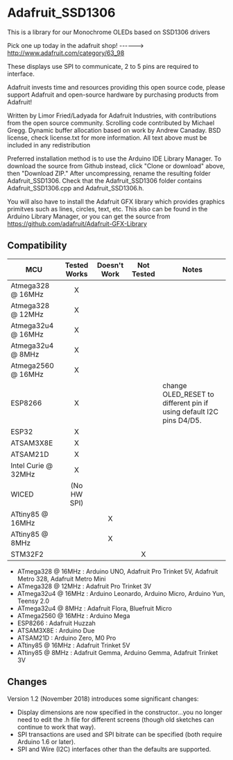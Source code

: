 # Adafruit_SSD1306

This is a library for our Monochrome OLEDs based on SSD1306 drivers

  Pick one up today in the adafruit shop!
  ------> http://www.adafruit.com/category/63_98

These displays use SPI to communicate, 2 to 5 pins are required to interface.

Adafruit invests time and resources providing this open source code,
please support Adafruit and open-source hardware by purchasing
products from Adafruit!

Written by Limor Fried/Ladyada for Adafruit Industries, with contributions from the open source community. Scrolling code contributed by Michael Gregg. Dynamic buffer allocation based on work by Andrew Canaday.
BSD license, check license.txt for more information. All text above must be included in any redistribution

Preferred installation method is to use the Arduino IDE Library Manager. To download the source from Github instead, click "Clone or download" above, then "Download ZIP." After uncompressing, rename the resulting folder Adafruit_SSD1306. Check that the Adafruit_SSD1306 folder contains Adafruit_SSD1306.cpp and Adafruit_SSD1306.h.

You will also have to install the Adafruit GFX library which provides graphics primitves such as lines, circles, text, etc. This also can be found in the Arduino Library Manager, or you can get the source from https://github.com/adafruit/Adafruit-GFX-Library


<!-- START COMPATIBILITY TABLE -->

## Compatibility

MCU                |Tested Works|Doesn't Work|Not Tested |Notes
-------------------|:----------:|:----------:|:---------:|-----
Atmega328 @ 16MHz  |      X     |            |           |
Atmega328 @ 12MHz  |      X     |            |           |
Atmega32u4 @ 16MHz |      X     |            |           |
Atmega32u4 @ 8MHz  |      X     |            |           |
Atmega2560 @ 16MHz |      X     |            |           |
ESP8266            |      X     |            |           | change OLED_RESET to different pin if using default I2C pins D4/D5.
ESP32              |      X     |            |           |
ATSAM3X8E          |      X     |            |           |
ATSAM21D           |      X     |            |           |
Intel Curie @ 32MHz|      X     |            |           |
WICED              |(No HW SPI) |            |           |
ATtiny85 @ 16MHz   |            |      X     |           |
ATtiny85 @ 8MHz    |            |      X     |           |
STM32F2            |            |            |     X     |

  * ATmega328 @ 16MHz : Arduino UNO, Adafruit Pro Trinket 5V, Adafruit Metro 328, Adafruit Metro Mini
  * ATmega328 @ 12MHz : Adafruit Pro Trinket 3V
  * ATmega32u4 @ 16MHz : Arduino Leonardo, Arduino Micro, Arduino Yun, Teensy 2.0
  * ATmega32u4 @ 8MHz : Adafruit Flora, Bluefruit Micro
  * ATmega2560 @ 16MHz : Arduino Mega
  * ESP8266 : Adafruit Huzzah
  * ATSAM3X8E : Arduino Due
  * ATSAM21D : Arduino Zero, M0 Pro
  * ATtiny85 @ 16MHz : Adafruit Trinket 5V
  * ATtiny85 @ 8MHz : Adafruit Gemma, Arduino Gemma, Adafruit Trinket 3V

<!-- END COMPATIBILITY TABLE -->

## Changes

Version 1.2 (November 2018) introduces some significant changes:

  * Display dimensions are now specified in the constructor...you no longer need to edit the .h file for different screens (though old sketches can continue to work that way).
  * SPI transactions are used and SPI bitrate can be specified (both require Arduino 1.6 or later).
  * SPI and Wire (I2C) interfaces other than the defaults are supported.
